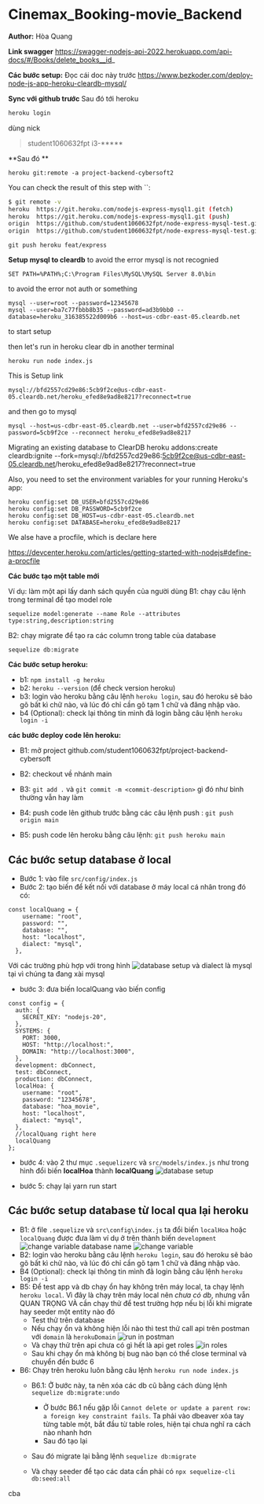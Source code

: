 # Cinemax_Booking-movie_Backend

**Author:**
Hòa
Quang

**Link swagger**
https://swagger-nodejs-api-2022.herokuapp.com/api-docs/#/Books/delete_books__id_

**Các bước setup:**
Đọc cái doc này trước
https://www.bezkoder.com/deploy-node-js-app-heroku-cleardb-mysql/

**Sync với github trước**
Sau đó tới heroku
```bash
heroku login
```
dùng nick 
> student1060632fpt
> i3-*****

**Sau đó **

    heroku git:remote -a project-backend-cybersoft2
You can check the result of this step with  ``:

```bash
$ git remote -v
heroku  https://git.heroku.com/nodejs-express-mysql1.git (fetch)
heroku  https://git.heroku.com/nodejs-express-mysql1.git (push)
origin  https://github.com/student1060632fpt/node-express-mysql-test.git (fetch)
origin  https://github.com/student1060632fpt/node-express-mysql-test.git (push)
```

```
git push heroku feat/express
```

**Setup mysql to cleardb**
to avoid the error mysql is not recognied

    SET PATH=%PATH%;C:\Program Files\MySQL\MySQL Server 8.0\bin

to avoid the error not auth or something

    mysql --user=root --password=12345678
    mysql --user=ba7c77fbbb8b35 --password=ad3b9bb0 --database=heroku_316385522d009b6 --host=us-cdbr-east-05.cleardb.net

to start setup

then let's run in heroku clear db in another terminal

    heroku run node index.js  

This is Setup link

    mysql://bfd2557cd29e86:5cb9f2ce@us-cdbr-east-05.cleardb.net/heroku_efed8e9ad8e8217?reconnect=true
    
and then go to mysql

    mysql --host=us-cdbr-east-05.cleardb.net --user=bfd2557cd29e86 --password=5cb9f2ce --reconnect heroku_efed8e9ad8e8217

Migrating an existing database to ClearDB
    heroku addons:create cleardb:ignite --fork=mysql://bfd2557cd29e86:5cb9f2ce@us-cdbr-east-05.cleardb.net/heroku_efed8e9ad8e8217?reconnect=true

Also, you need to set the environment variables for your running Heroku's app:

    heroku config:set DB_USER=bfd2557cd29e86
    heroku config:set DB_PASSWORD=5cb9f2ce
    heroku config:set DB_HOST=us-cdbr-east-05.cleardb.net
    heroku config:set DATABASE=heroku_efed8e9ad8e8217


We alse have a procfile, which is declare here

https://devcenter.heroku.com/articles/getting-started-with-nodejs#define-a-procfile


**Các bước tạo một table mới**

Ví dụ: làm một api lấy danh sách quyền của người dùng
B1: chạy câu lệnh trong terminal để tạo model role
```
sequelize model:generate --name Role --attributes type:string,description:string
```
B2: chạy migrate để tạo ra các column trong table của database
```
sequelize db:migrate
```

**Các bước setup heroku:**
- b1: `npm install -g heroku`
- b2: `heroku --version` (để check version heroku)
- b3: login vào heroku bằng câu lệnh `heroku login`, sau đó heroku sẽ bảo gõ bất kì chữ nào, và lúc đó chỉ cần gõ tạm 1 chữ và đăng nhập vào.
- b4 (Optional): check lại thông tin mình đã login bằng câu lệnh `heroku login -i`

**các bước deploy code lên heroku:**

- B1: mở project github.com/student1060632fpt/project-backend-cybersoft

- B2: checkout về nhánh main

- B3: `git add .` và `git commit -m <commit-description>` gì đó như bình thường vẫn hay làm

- B4: push code lên github trước bằng các câu lệnh push : `git push origin main`

- B5: push code lên heroku bằng câu lệnh: `git push heroku main`


## Các bước setup database ở local

- Bước 1: vào file `src/config/index.js `
- Bước 2: tạo biến để kết nối với database ở máy local cá nhân trong đó có:

```
const localQuang = {
    username: "root",
    password: "",
    database: "",
    host: "localhost",
    dialect: "mysql",
  },
```

Với các trường phù hợp với trong hình
![database setup](https://cdn.discordapp.com/attachments/924836598313541663/986126747420475482/unknown.png)
và dialect là mysql tại vì chúng ta đang xài mysql

- bước 3: đưa biến localQuang vào biến config

```
const config = {
  auth: {
    SECRET_KEY: "nodejs-20",
  },
  SYSTEMS: {
    PORT: 3000,
    HOST: "http://localhost:",
    DOMAIN: "http://localhost:3000",
  },
  development: dbConnect,
  test: dbConnect,
  production: dbConnect,
  localHoa: {
    username: "root",
    password: "12345678",
    database: "hoa_movie",
    host: "localhost",
    dialect: "mysql",
  },
  //localQuang right here
  localQuang
};
```

- bước 4: vào 2 thư mục `.sequelizerc` và `src/models/index.js` như trong hình đổi biến **localHoa** thành **localQuang**
  ![database setup](https://cdn.discordapp.com/attachments/924836598313541663/986127771971514368/unknown.png)

- bước 5: chạy lại yarn run start
## Các bước setup database từ local qua lại heroku
- B1: ở file `.sequelize` và `src\config\index.js` ta đổi biến `localHoa` hoặc `localQuang` được đưa làm ví dụ ở trên thành biến `development`
![change variable database name](https://cdn.discordapp.com/attachments/984347898261159947/987942814841196575/unknown.png)
![change variable](https://cdn.discordapp.com/attachments/984347898261159947/987944224240590878/unknown.png)
- B2: login vào heroku bằng câu lệnh `heroku login`, sau đó heroku sẽ bảo gõ bất kì chữ nào, và lúc đó chỉ cần gõ tạm 1 chữ và đăng nhập vào.
- B4 (Optional): check lại thông tin mình đã login bằng câu lệnh `heroku login -i`
- B5: Để test app và db chạy ổn hay không trên máy local, ta chạy lệnh `heroku local`. Vì đây là chạy trên máy local nên *chưa có db*, nhưng vẫn QUAN TRỌNG VÀ cần chạy thử để test trường hợp nếu bị lỗi khi migrate hay seeder một entity nào đó
  - Test thử trên database 
  - Nếu chạy ổn và không hiện lỗi nào thì test thử call api trên postman với `domain` là `herokuDomain`
![run in postman](https://cdn.discordapp.com/attachments/984347898261159947/987958377697136690/unknown.png)
  - Và chạy thử trên api chưa có gì hết là api get roles
![in roles](https://cdn.discordapp.com/attachments/984347898261159947/987958794879402004/unknown.png)
  - Sau khi chạy ổn mà không bị bug nào bạn có thể close  terminal và chuyển đến bước 6
- B6: Chạy trên heroku luôn bằng câu lệnh 
  ```heroku run node index.js``` 
  - B6.1: Ở bước này, ta nên xóa các db cũ bằng cách dùng lệnh ```sequelize db:migrate:undo```
    - Ở bước B6.1 nếu gặp lỗi `Cannot delete or update a parent row: a foreign key constraint fails`. Ta phải vào dbeaver xóa tay từng table một, bắt đầu từ table roles, hiện tại chưa nghĩ ra cách nào nhanh hơn
    - Sau đó tạo lại 
  
  - Sau đó migrate lại bằng lệnh `sequelize db:migrate`
  - Và chạy seeder để tạo các data cần phải có `npx sequelize-cli db:seed:all`


cba
